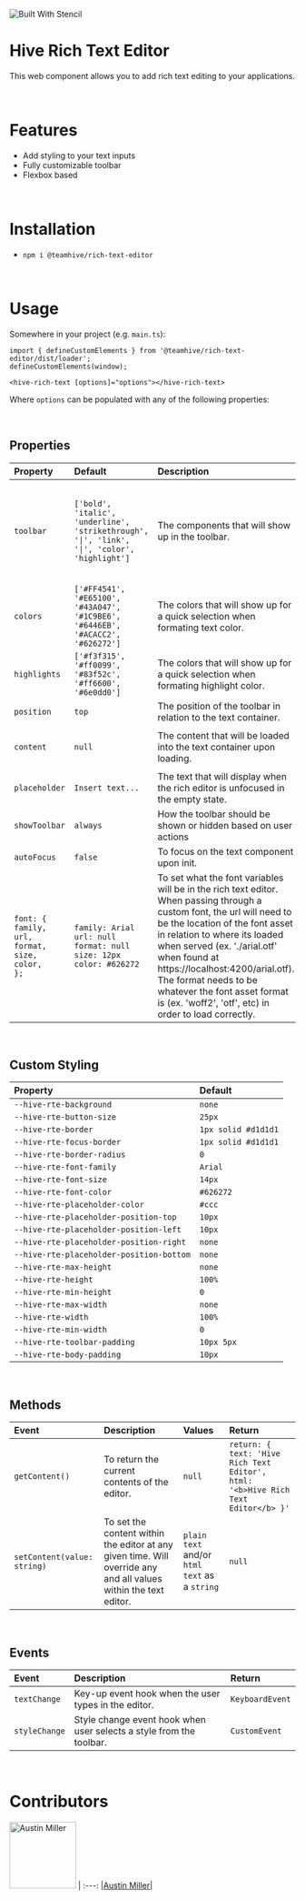 ![Built With Stencil](https://img.shields.io/badge/-Built%20With%20Stencil-16161d.svg?logo=data%3Aimage%2Fsvg%2Bxml%3Bbase64%2CPD94bWwgdmVyc2lvbj0iMS4wIiBlbmNvZGluZz0idXRmLTgiPz4KPCEtLSBHZW5lcmF0b3I6IEFkb2JlIElsbHVzdHJhdG9yIDE5LjIuMSwgU1ZHIEV4cG9ydCBQbHVnLUluIC4gU1ZHIFZlcnNpb246IDYuMDAgQnVpbGQgMCkgIC0tPgo8c3ZnIHZlcnNpb249IjEuMSIgaWQ9IkxheWVyXzEiIHhtbG5zPSJodHRwOi8vd3d3LnczLm9yZy8yMDAwL3N2ZyIgeG1sbnM6eGxpbms9Imh0dHA6Ly93d3cudzMub3JnLzE5OTkveGxpbmsiIHg9IjBweCIgeT0iMHB4IgoJIHZpZXdCb3g9IjAgMCA1MTIgNTEyIiBzdHlsZT0iZW5hYmxlLWJhY2tncm91bmQ6bmV3IDAgMCA1MTIgNTEyOyIgeG1sOnNwYWNlPSJwcmVzZXJ2ZSI%2BCjxzdHlsZSB0eXBlPSJ0ZXh0L2NzcyI%2BCgkuc3Qwe2ZpbGw6I0ZGRkZGRjt9Cjwvc3R5bGU%2BCjxwYXRoIGNsYXNzPSJzdDAiIGQ9Ik00MjQuNywzNzMuOWMwLDM3LjYtNTUuMSw2OC42LTkyLjcsNjguNkgxODAuNGMtMzcuOSwwLTkyLjctMzAuNy05Mi43LTY4LjZ2LTMuNmgzMzYuOVYzNzMuOXoiLz4KPHBhdGggY2xhc3M9InN0MCIgZD0iTTQyNC43LDI5Mi4xSDE4MC40Yy0zNy42LDAtOTIuNy0zMS05Mi43LTY4LjZ2LTMuNkgzMzJjMzcuNiwwLDkyLjcsMzEsOTIuNyw2OC42VjI5Mi4xeiIvPgo8cGF0aCBjbGFzcz0ic3QwIiBkPSJNNDI0LjcsMTQxLjdIODcuN3YtMy42YzAtMzcuNiw1NC44LTY4LjYsOTIuNy02OC42SDMzMmMzNy45LDAsOTIuNywzMC43LDkyLjcsNjguNlYxNDEuN3oiLz4KPC9zdmc%2BCg%3D%3D&colorA=16161d&style=flat-square)

# Hive Rich Text Editor
This web component allows you to add rich text editing to your applications.

&nbsp;

# Features
- Add styling to your text inputs
- Fully customizable toolbar
- Flexbox based

&nbsp;

# Installation
- `npm i @teamhive/rich-text-editor`

&nbsp;

# Usage
Somewhere in your project (e.g. `main.ts`):
```
import { defineCustomElements } from '@teamhive/rich-text-editor/dist/loader';
defineCustomElements(window);
```

```
<hive-rich-text [options]="options"></hive-rich-text>
```

Where `options` can be populated with any of the following properties:

&nbsp;

## Properties
|Property|Default|Description|Values|
:---|:---|:---|:---
|`toolbar`|`['bold', 'italic', 'underline', 'strikethrough', '\|', 'link', '\|', 'color', 'highlight']`|The components that will show up in the toolbar.|`bold, italic, underline, strikethrough, link, color, highlight, undo, redo, superscript, subscript, orderedList, unorderedList, -, \|`|
|`colors`|`['#FF4541', '#E65100', '#43A047', '#1C9BE6', '#6446EB', '#ACACC2', '#626272']`|The colors that will show up for a quick selection when formating text color.|Any valid hex code|
|`highlights`|`['#f3f315', '#ff0099', '#83f52c', '#ff6600', '#6e0dd0']`|The colors that will show up for a quick selection when formating highlight color.|Any valid hex code|
|`position`|`top`|The position of the toolbar in relation to the text container.|`top` or `bottom`|
|`content`|`null`|The content that will be loaded into the text container upon loading.|`plain text` and/or `html text` as a `string`|
|`placeholder`|`Insert text...`|The text that will display when the rich editor is unfocused in the empty state.|`string`|
|`showToolbar`|`always`|How the toolbar should be shown or hidden based on user actions |`always`, `onHover`, or `onSelect`|
|`autoFocus`|`false`|To focus on the text component upon init.|`boolean`|
|`font: {`</br>`family,`</br>`url,`<br>`format,`<br>`size,`</br>`color,`</br>`};`| `family: Arial`</br>`url: null`<br>`format: null`<br>`size: 12px`</br>`color: #626272` | To set what the font variables will be in the rich text editor. When passing through a custom font, the url will need to be the location of the font asset in relation to where its loaded when served (ex. './arial.otf' when found at https://localhost:4200/arial.otf). The format needs to be whatever the font asset format is (ex. 'woff2', 'otf', etc) in order to load correctly. | `family: string`</br>`url: string`<br>`format: string`<br>`size: string`</br>`color: string`

&nbsp;

## Custom Styling
|Property|Default
:---|:---
|`--hive-rte-background`|`none`|
|`--hive-rte-button-size`|`25px`|
|`--hive-rte-border`|`1px solid #d1d1d1`|
|`--hive-rte-focus-border`|`1px solid #d1d1d1`|
|`--hive-rte-border-radius`|`0`|
|`--hive-rte-font-family`|`Arial`|
|`--hive-rte-font-size`|`14px`|
|`--hive-rte-font-color`|`#626272`|
|`--hive-rte-placeholder-color`|`#ccc`|
|`--hive-rte-placeholder-position-top`|`10px`|
|`--hive-rte-placeholder-position-left`|`10px`|
|`--hive-rte-placeholder-position-right`|`none`|
|`--hive-rte-placeholder-position-bottom`|`none`|
|`--hive-rte-max-height`|`none`|
|`--hive-rte-height`|`100%`|
|`--hive-rte-min-height`|`0`|
|`--hive-rte-max-width`|`none`|
|`--hive-rte-width`|`100%`|
|`--hive-rte-min-width`|`0`|
|`--hive-rte-toolbar-padding`|`10px 5px`|
|`--hive-rte-body-padding`|`10px`|

&nbsp;

## Methods
|Event|Description|Values|Return|
:---|:---|:---|:---
|`getContent()`|To return the current contents of the editor.|`null`|`return: { text: 'Hive Rich Text Editor', html: '<b>Hive Rich Text Editor</b> }'`
|`setContent(value: string)`|To set the content within the editor at any given time. Will override any and all values within the text editor.|`plain text` and/or `html text` as a `string`|`null`

&nbsp;

## Events
|Event|Description|Return|
:---|:---|:---
|`textChange`|Key-up event hook when the user types in the editor.|`KeyboardEvent`
|`styleChange`|Style change event hook when user selects a style from the toolbar.|`CustomEvent`

&nbsp;

# Contributors

[<img alt="Austin Miller" src="https://avatars2.githubusercontent.com/u/24658060?s=460&v=4" width="117">](https://github.com/mr-austinmiller) |
:---:
|[Austin Miller](https://github.com/mr-austinmiller)|
